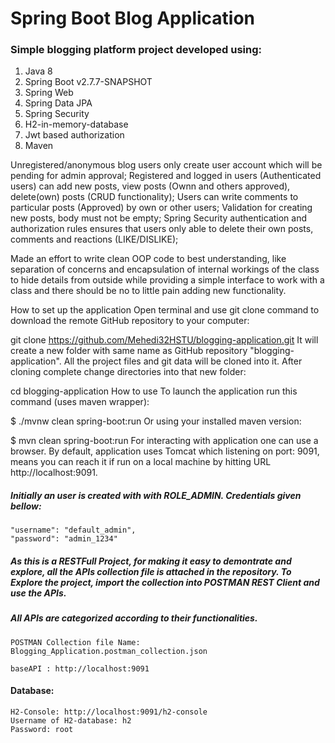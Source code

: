 # Spring Boot Blog Application
### Simple blogging platform project developed using:
  1. Java 8
  2. Spring Boot v2.7.7-SNAPSHOT
  3. Spring Web
  4. Spring Data JPA
  5. Spring Security
  6. H2-in-memory-database
  7. Jwt based authorization
  8. Maven


Unregistered/anonymous blog users only create user account which will be pending for admin approval;
Registered and logged in users (Authenticated users) can add new posts, view posts (Ownn and others approved), delete(own) posts (CRUD functionality);
Users can write comments to particular posts (Approved) by own or other users;
Validation for creating new posts, body must not be empty;
Spring Security authentication and authorization rules ensures that users only able to delete their own posts, comments and reactions (LIKE/DISLIKE);

Made an effort to write clean OOP code to best understanding, like separation of concerns and encapsulation of internal workings of the class to hide details from outside while providing a simple interface to work with a class and there should be no to little pain adding new functionality.

How to set up the application
Open terminal and use git clone command to download the remote GitHub repository to your computer:

git clone https://github.com/Mehedi32HSTU/blogging-application.git
It will create a new folder with same name as GitHub repository "blogging-application". All the project files and git data will be cloned into it. After cloning complete change directories into that new folder:

cd blogging-application
How to use
To launch the application run this command (uses maven wrapper):

$ ./mvnw clean spring-boot:run
Or using your installed maven version:

$ mvn clean spring-boot:run
For interacting with application one can use a browser. By default, application uses Tomcat which listening on port: 9091, means you can reach it if run on a local machine by hitting URL http://localhost:9091.

##### Initially an user is created with with ROLE_ADMIN. Credentials given bellow:

    "username": "default_admin",
    "password": "admin_1234"

##### As this is a RESTFull Project, for making it easy to demontrate and explore, all the APIs collection file is attached in the repository. To Explore the project, import the collection into POSTMAN REST Client and use the APIs.
##### All APIs are categorized according to their functionalities.
    POSTMAN Collection file Name: Blogging_Application.postman_collection.json

    baseAPI : http://localhost:9091
#### Database:
    H2-Console: http://localhost:9091/h2-console
    Username of H2-database: h2
    Password: root



